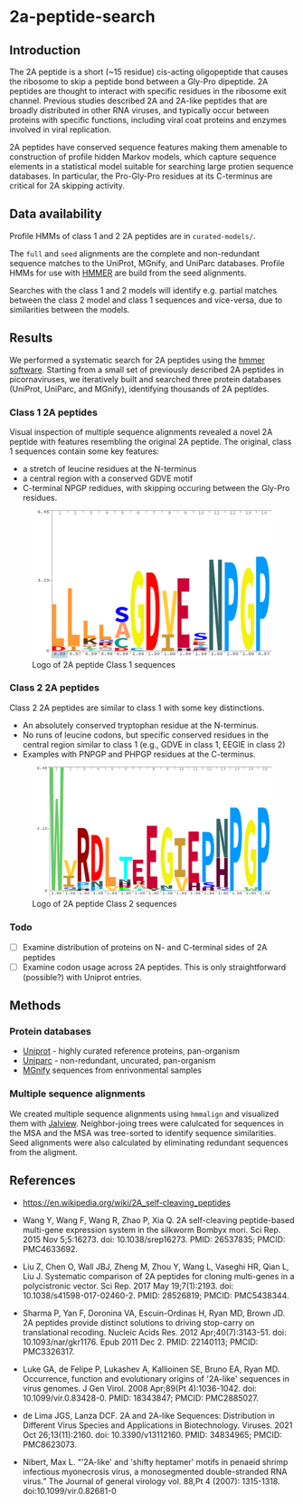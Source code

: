 # 2a-peptide-search

## Introduction

The 2A peptide is a short (~15 residue) cis-acting oligopeptide that causes the
ribosome to skip a peptide bond between a Gly-Pro dipeptide. 2A peptides are
thought to interact with specific residues in the ribosome exit channel.
Previous studies described 2A and 2A-like peptides that are broadly distributed
in other RNA viruses, and typically occur between proteins with specific
functions, including viral coat proteins and enzymes involved in viral
replication.

2A peptides have conserved sequence features making them amenable to
construction of profile hidden Markov models, which capture sequence elements in
a statistical model suitable for searching large protien sequence databases. In
particular, the Pro-Gly-Pro residues at its C-terminus are critical for 2A
skipping activity.

## Data availability

Profile HMMs of class 1 and 2 2A peptides are in `curated-models/`.

The `full` and `seed` alignments are the complete and non-redundant
sequence matches to the UniProt, MGnify, and UniParc databases. Profile
HMMs for use with [HMMER](http://hmmer.org/) are build from the seed alignments.

Searches with the class 1 and 2 models will identify e.g. partial matches
between the class 2 model and class 1 sequences and vice-versa, due to
similarities between the models.

## Results

We performed a systematic search for 2A peptides using the [hmmer
software](http://hmmer.org/). Starting from a small set of previously described
2A peptides in picornaviruses, we iteratively built and searched three protein
databases (UniProt, UniParc, and MGnify), identifying thousands of 2A peptides.

### Class 1 2A peptides

Visual inspection of multiple sequence alignments revealed a novel 2A
peptide with features resembling the original 2A peptide. The original,
class 1 sequences contain some key features:

- a stretch of leucine residues at the N-terminus
- a central region with a conserved GDVE motif
- C-terminal NPGP redidues, with skipping occuring between the Gly-Pro residues.

<figure>
  <img src="img/class-1.trimmed.logo.png">
  <figcaption>Logo of 2A peptide Class 1 sequences</figcaption>
</figure>

### Class 2 2A peptides

Class 2 2A peptides are similar to class 1 with some key distinctions.

- An absolutely conserved tryptophan residue at the N-terminus.
- No runs of leucine codons, but specific conserved residues in the
  central region similar to class 1 (e.g., GDVE in class 1, EEGIE in class
  2)
- Examples with PNPGP and PHPGP residues at the C-terminus.

<figure>
  <img src="img/class-2.trimmed.logo.png">
  <figcaption>Logo of 2A peptide Class 2 sequences</figcaption>
</figure>

### Todo

- [ ] Examine distribution of proteins on N- and C-terminal sides of 2A
  peptides
- [ ] Examine codon usage across 2A peptides. This is only straightforward
  (possible?) with Uniprot entries.

## Methods

### Protein databases

- [Uniprot](https://www.uniprot.org/help/about) - highly curated reference proteins, pan-organism
- [Uniparc](https://www.uniprot.org/help/uniparc) - non-redundant, uncurated, pan-organism
- [MGnify](https://www.ebi.ac.uk/metagenomics/about) sequences from enrivonmental samples


### Multiple sequence alignments

We created multiple sequence alignments using `hmmalign` and visualized them
with [Jalview](https://www.jalview.org/). Neighbor-joing trees were calulcated
for sequences in the MSA and the MSA was tree-sorted to identify sequence
similarities. Seed alignments were also calculated by eliminating redundant
sequences from the aligment.

## References

- https://en.wikipedia.org/wiki/2A_self-cleaving_peptides

- Wang Y, Wang F, Wang R, Zhao P, Xia Q. 2A self-cleaving peptide-based
multi-gene expression system in the silkworm Bombyx mori. Sci Rep. 2015
Nov 5;5:16273. doi: 10.1038/srep16273. PMID: 26537835; PMCID: PMC4633692.

- Liu Z, Chen O, Wall JBJ, Zheng M, Zhou Y, Wang L, Vaseghi HR, Qian L, Liu
J. Systematic comparison of 2A peptides for cloning multi-genes in a
polycistronic vector. Sci Rep. 2017 May 19;7(1):2193. doi:
10.1038/s41598-017-02460-2. PMID: 28526819; PMCID: PMC5438344.

- Sharma P, Yan F, Doronina VA, Escuin-Ordinas H, Ryan MD, Brown JD. 2A
peptides provide distinct solutions to driving stop-carry on translational
recoding. Nucleic Acids Res. 2012 Apr;40(7):3143-51. doi:
10.1093/nar/gkr1176. Epub 2011 Dec 2. PMID: 22140113; PMCID: PMC3326317.

- Luke GA, de Felipe P, Lukashev A, Kallioinen SE, Bruno EA, Ryan MD.
Occurrence, function and evolutionary origins of '2A-like' sequences in
virus genomes. J Gen Virol. 2008 Apr;89(Pt 4):1036-1042. doi:
10.1099/vir.0.83428-0. PMID: 18343847; PMCID: PMC2885027.

- de Lima JGS, Lanza DCF. 2A and 2A-like Sequences: Distribution in
Different Virus Species and Applications in Biotechnology. Viruses. 2021
Oct 26;13(11):2160. doi: 10.3390/v13112160. PMID: 34834965; PMCID:
PMC8623073.

- Nibert, Max L. “'2A-like' and 'shifty heptamer' motifs in penaeid
shrimp infectious myonecrosis virus, a monosegmented double-stranded RNA
virus.” The Journal of general virology vol. 88,Pt 4 (2007):
1315-1318. doi:10.1099/vir.0.82681-0
